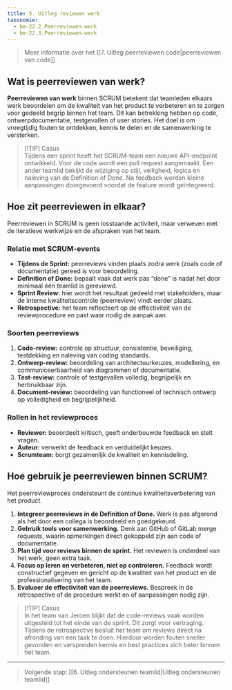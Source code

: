 ```yaml
---
title: 5. Uitleg reviewen werk
taxonomie:
  - bm-22.2.Peerreviewen-werk
  - bm-22.3.Peerreviewen-werk
---
```

> Meer informatie over het [[7. Uitleg peerreviewen code|peerreviewen van code]]
## Wat is peerreviewen van werk?
**Peerreviewen van werk** binnen SCRUM betekent dat teamleden elkaars werk beoordelen om de kwaliteit van het product te verbeteren en te zorgen voor gedeeld begrip binnen het team. Dit kan betrekking hebben op code, ontwerpdocumentatie, testgevallen of user stories. Het doel is om vroegtijdig fouten te ontdekken, kennis te delen en de samenwerking te versterken.

> [!TIP] Casus  
> Tijdens een sprint heeft het SCRUM-team een nieuwe API-endpoint ontwikkeld. Voor de code wordt een pull request aangemaakt. Een ander teamlid bekijkt de wijziging op stijl, veiligheid, logica en naleving van de Definition of Done. Na feedback worden kleine aanpassingen doorgevoerd voordat de feature wordt geïntegreerd.

## Hoe zit peerreviewen in elkaar?
Peerreviewen in SCRUM is geen losstaande activiteit, maar verweven met de iteratieve werkwijze en de afspraken van het team.

### Relatie met SCRUM-events
- **Tijdens de Sprint:** peerreviews vinden plaats zodra werk (zoals code of documentatie) gereed is voor beoordeling.
- **Definition of Done:** bepaalt vaak dat werk pas “done” is nadat het door minimaal één teamlid is gereviewd.
- **Sprint Review:** hier wordt het resultaat gedeeld met stakeholders, maar de interne kwaliteitscontrole (peerreview) vindt eerder plaats.
- **Retrospective:** het team reflecteert op de effectiviteit van de reviewprocedure en past waar nodig de aanpak aan.
### Soorten peerreviews

1. **Code-review:** controle op structuur, consistentie, beveiliging, testdekking en naleving van coding standards.
2. **Ontwerp-review:** beoordeling van architectuurkeuzes, modellering, en communiceerbaarheid van diagrammen of documentatie.
3. **Test-review:** controle of testgevallen volledig, begrijpelijk en herbruikbaar zijn.
4. **Document-review:** beoordeling van functioneel of technisch ontwerp op volledigheid en begrijpelijkheid.
### Rollen in het reviewproces
- **Reviewer:** beoordeelt kritisch, geeft onderbouwde feedback en stelt vragen.
- **Auteur:** verwerkt de feedback en verduidelijkt keuzes.
- **Scrumteam:** borgt gezamenlijk de kwaliteit en kennisdeling.

## Hoe gebruik je peerreviewen binnen SCRUM?
Het peerreviewproces ondersteunt de continue kwaliteitsverbetering van het product.

1. **Integreer peerreviews in de Definition of Done.** Werk is pas afgerond als het door een collega is beoordeeld en goedgekeurd.
2. **Gebruik tools voor samenwerking.** Denk aan GitHub of GitLab merge requests, waarin opmerkingen direct gekoppeld zijn aan code of documentatie.
3. **Plan tijd voor reviews binnen de sprint.** Het reviewen is onderdeel van het werk, geen extra taak.
4. **Focus op leren en verbeteren, niet op controleren.** Feedback wordt constructief gegeven en gericht op de kwaliteit van het product en de professionalisering van het team.
5. **Evalueer de effectiviteit van de peerreviews.** Bespreek in de retrospective of de procedure werkt en of aanpassingen nodig zijn.

> [!TIP] Casus  
> In het team van Jeroen blijkt dat de code-reviews vaak worden uitgesteld tot het einde van de sprint. Dit zorgt voor vertraging. Tijdens de retrospective besluit het team om reviews direct na afronding van een taak te doen. Hierdoor worden fouten sneller gevonden en verspreiden kennis en best practices zich beter binnen het team.

---

> Volgende stap: [[6. Uitleg ondersteunen teamlid|Uitleg ondersteunen teamlid]]